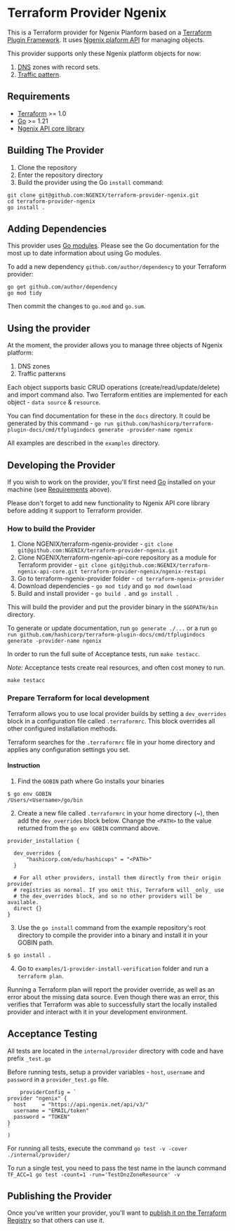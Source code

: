 # Terraform Provider Ngenix

This is a Terraform provider for Ngenix Planform based on a [Terraform Plugin Framework](https://developer.hashicorp.com/terraform/plugin/framework). It uses [Ngenix plaform API](https://developer.ngenix.net/platformApi) for managing objects.

This provider supports only these Ngenix platform objects for now:

1. [DNS](https://docs.ngenix.net/dns) zones with record sets.
2. [Traffic pattern](https://docs.ngenix.net/upravlenie-pravilami-obrabotki-zaprosov/kak-sozdat-spisok-znachenii).

## Requirements

- [Terraform](https://developer.hashicorp.com/terraform/downloads) >= 1.0
- [Go](https://golang.org/doc/install) >= 1.21
- [Ngenix API core library](https://github.com/NGENIX/terraform-ngenix-api-core)

## Building The Provider

1. Clone the repository
1. Enter the repository directory
1. Build the provider using the Go `install` command:

```shell
git clone git@github.com:NGENIX/terraform-provider-ngenix.git
cd terraform-provider-ngenix
go install .
```

## Adding Dependencies

This provider uses [Go modules](https://github.com/golang/go/wiki/Modules).
Please see the Go documentation for the most up to date information about using Go modules.

To add a new dependency `github.com/author/dependency` to your Terraform provider:

```shell
go get github.com/author/dependency
go mod tidy
```

Then commit the changes to `go.mod` and `go.sum`.

## Using the provider

At the moment, the provider allows you to manage three objects of Ngenix platform: 
1. DNS zones
2. Traffic patterxns

Each object supports basic CRUD operations (create/read/update/delete) and import command also. Two Terraform entities are implemented for each object - `data source` & `resource`.

You can find documentation for these in the `docs` directory. It could be generated by this command - `go run github.com/hashicorp/terraform-plugin-docs/cmd/tfplugindocs generate -provider-name ngenix`

All examples are described in the `examples` directory.

## Developing the Provider

If you wish to work on the provider, you'll first need [Go](http://www.golang.org) installed on your machine (see [Requirements](#requirements) above).

Please don't forget to add new functionality to Ngenix API core library before adding it support to Terraform provider.

### How to build the Provider

1. Clone NGENIX/terraform-ngenix-provider - `git clone git@github.com:NGENIX/terraform-provider-ngenix.git`
2. Clone NGENIX/terraform-ngenix-api-core repository as a module for Terraform provider - `git clone git@github.com:NGENIX/terraform-ngenix-api-core.git terraform-provider-ngenix/ngenix-restapi`
3. Go to terraform-ngenix-provider folder - `cd terraform-ngenix-provider`
4. Download dependencies - `go mod tidy` and `go mod download`
5. Build and install provider - `go build .` and `go install .`

This will build the provider and put the provider binary in the `$GOPATH/bin` directory.

To generate or update documentation, run `go generate ./...` or a run `go run github.com/hashicorp/terraform-plugin-docs/cmd/tfplugindocs generate -provider-name ngenix`

In order to run the full suite of Acceptance tests, run `make testacc`.

*Note:* Acceptance tests create real resources, and often cost money to run.

```shell
make testacc
```

### Prepare Terraform for local development

Terraform allows you to use local provider builds by setting a `dev_overrides` block in a configuration file called `.terraformrc`. This block overrides all other configured installation methods.

Terraform searches for the `.terraformrc` file in your home directory and applies any configuration settings you set.

#### Instruction

1. Find the `GOBIN` path where Go installs your binaries

```
$ go env GOBIN
/Users/<Username>/go/bin
```

2. Create a new file called `.terraformrc` in your home directory (~), then add the `dev_overrides` block below. Change the `<PATH>` to the value returned from the `go env GOBIN` command above.

```
provider_installation {

  dev_overrides {
      "hashicorp.com/edu/hashicups" = "<PATH>"
  }

  # For all other providers, install them directly from their origin provider
  # registries as normal. If you omit this, Terraform will _only_ use
  # the dev_overrides block, and so no other providers will be available.
  direct {}
}
```

3. Use the `go install` command from the example repository's root directory to compile the provider into a binary and install it in your GOBIN path.

```
$ go install .
```

4. Go to `examples/1-provider-install-verification` folder and run a `terraform plan`.

Running a Terraform plan will report the provider override, as well as an error about the missing data source. Even though there was an error, this verifies that Terraform was able to successfully start the locally installed provider and interact with it in your development environment.

## Acceptance Testing 

All tests are located in the `internal/provider` directory with code and have prefix `_test.go`

Before running tests, setup a provider variables - `host`, `username` and `password` in a `provider_test.go` file.

```
	providerConfig = `
provider "ngenix" {
  host     = "https://api.ngenix.net/api/v3/"
  username = "EMAIL/token"
  password = "TOKEN"
}
`
)
```

For running all tests, execute the command `go test -v -cover ./internal/provider/`

To run a single test, you need to pass the test name in the launch command `TF_ACC=1 go test -count=1 -run='TestDnzZoneResource' -v`

## Publishing the Provider

Once you've written your provider, you'll want to [publish it on the Terraform Registry](https://developer.hashicorp.com/terraform/registry/providers/publishing) so that others can use it.
